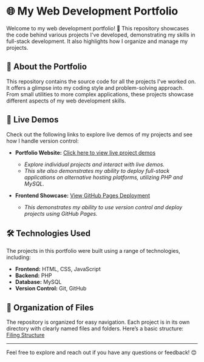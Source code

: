 # 🌐 My Web Development Portfolio

Welcome to my web development portfolio! 🎉 This repository showcases the code behind various projects I've developed, demonstrating my skills in full-stack development. It also highlights how I organize and manage my projects.

## 📝 About the Portfolio

This repository contains the source code for all the projects I've worked on. It offers a glimpse into my coding style and problem-solving approach. From small utilities to more complex applications, these projects showcase different aspects of my web development skills.

## 🚀 Live Demos

Check out the following links to explore live demos of my projects and see how I handle version control:

- **Portfolio Website:** [Click here to view live project demos](http://nabiil-s.infinityfreeapp.com/)  
  - *Explore individual projects and interact with live demos.*
  - *This site also demonstrates my ability to deploy full-stack applications on alternative hosting platforms, utilizing PHP and MySQL.*

- **Frontend Showcase:** [View GitHub Pages Deployment](https://github.com/nabiil-s/nabiil-s.github.io)  
  - *This demonstrates my ability to use version control and deploy projects using GitHub Pages.*

## 🛠 Technologies Used

The projects in this portfolio were built using a range of technologies, including:

- **Frontend:** HTML, CSS, JavaScript
- **Backend:** PHP
- **Database:** MySQL
- **Version Control:** Git, GitHub

## 📂 Organization of Files

The repository is organized for easy navigation. Each project is in its own directory with clearly named files and folders. Here’s a basic structure: [Filing Structure](https://github.com/nabiil-s/portfolioProjects-code)

---

Feel free to explore and reach out if you have any questions or feedback! 😊
